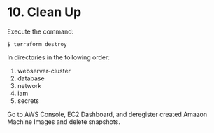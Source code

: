 # 10. Clean Up

Execute the command:

```
$ terraform destroy
```

In directories in the following order:

1. webserver-cluster
2. database
3. network
4. iam
5. secrets

Go to AWS Console, EC2 Dashboard, and deregister created Amazon Machine Images and delete snapshots.&#x20;
